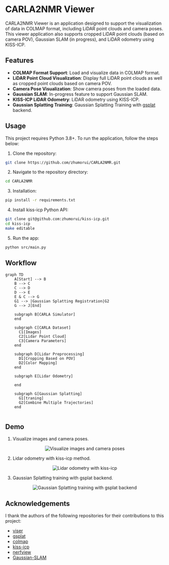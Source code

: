 # CARLA2NMR Viewer

CARLA2NMR Viewer is an application designed to support the visualization of data in COLMAP format, including LiDAR point clouds and camera poses. This viewer application also supports cropped LiDAR point clouds (based on camera POV), Gaussian SLAM (in progress), and LiDAR odometry using KISS-ICP.

## Features

- **COLMAP Format Support**: Load and visualize data in COLMAP format.
- **LiDAR Point Cloud Visualization**: Display full LiDAR point clouds as well as cropped point clouds based on camera POV.
- **Camera Pose Visualization**: Show camera poses from the loaded data.
- **Gaussian SLAM**: In-progress feature to support Gaussian SLAM.
- **KISS-ICP LiDAR Odometry**: LiDAR odometry using KISS-ICP.
- **Gaussian Splatting Training**: Gaussian Splatting Training with [gsplat](https://github.com/nerfstudio-project/gsplat) backend.

## Usage
This project requires Python 3.8+. To run the application, follow the steps below:
1. Clone the repository:
```bash
git clone https://github.com/zhumorui/CARLA2NMR.git
```
2. Navigate to the repository directory:
```bash
cd CARLA2NMR
```
3. Installation:
```bash
pip install -r requirements.txt
```
4. Install kiss-icp Python API:
```bash
git clone git@github.com:zhumorui/kiss-icp.git
cd kiss-icp
make editable 

```

5. Run the app:
```bash
python src/main.py
```

## Workflow
```mermaid
graph TD
    A[Start] --> B
    B --> C
    C --> D
    D --> E
    E & C --> G
    G1 --> |Gaussian Splatting Registration|G2
    G --> J[End]

    subgraph B[CARLA Simulator]
    end

    subgraph C[CARLA Dataset]
      C1[Images]
      C2[Lidar Point Cloud]
      C3[Camera Parameters]
    end

    subgraph D[Lidar Preprocessing]
      D1[Cropping Based on POV]
      D2[Color Mapping]
    end

    subgraph E[Lidar Odometry]
      
    end

    subgraph G[Gaussian Splatting]
      G1[traning]
      G2[Combine Multiple Trajectories]
    end
    
```


## Demo
1. Visualize images and camera poses. 
<p align="center">
  <img src="assets/poses_vis.gif" alt="Visualize images and camera poses" >
</p>

2. Lidar odometry with kiss-icp method.
<p align="center">
  <img src="assets/kiss-icp_vis.gif" alt="Lidar odometry with kiss-icp" >
</p>

3. Gaussian Splatting training with gsplat backend.
<p align="center">
  <img src="assets/gs-training.gif" alt="Gaussian Splatting training with gsplat backend" >
</p>


## Acknowledgements
I thank the authors of the following repositories for their contributions to this project:
- [viser](https://viser.studio/latest/)
- [gsplat](https://github.com/nerfstudio-project/gsplat)
- [colmap](https://github.com/colmap/colmap)
- [kiss-icp](https://github.com/PRBonn/kiss-icp)
- [nerfview](https://github.com/hangg7/nerfview)
- [Gaussian-SLAM](https://github.com/VladimirYugay/Gaussian-SLAM)

